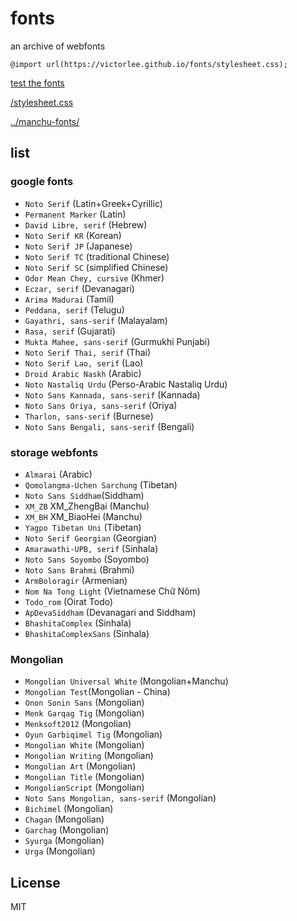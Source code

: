 # fonts

an archive of webfonts

`@import url(https://victorlee.github.io/fonts/stylesheet.css);`

[test the fonts](test.html)

[/stylesheet.css](stylesheet.css)

[../manchu-fonts/](../manchu-fonts/)

## list

### google fonts

- `Noto Serif` (Latin+Greek+Cyrillic)
- `Permanent Marker` (Latin)
- `David Libre, serif` (Hebrew)
- `Noto Serif KR` (Korean)
- `Noto Serif JP` (Japanese)
- `Noto Serif TC` (traditional Chinese)
- `Noto Serif SC` (simplified Chinese)
- `Odor Mean Chey, cursive` (Khmer)
- `Eczar, serif` (Devanagari)
- `Arima Madurai` (Tamil)
- `Peddana, serif` (Telugu)
- `Gayathri, sans-serif` (Malayalam)
- `Rasa, serif` (Gujarati)
- `Mukta Mahee, sans-serif` (Gurmukhi Punjabi)
- `Noto Serif Thai, serif` (Thai)
- `Noto Serif Lao, serif` (Lao)
- `Droid Arabic Naskh` (Arabic)
- `Noto Nastaliq Urdu` (Perso-Arabic Nastaliq Urdu)
- `Noto Sans Kannada, sans-serif` (Kannada)
- `Noto Sans Oriya, sans-serif` (Oriya)
- `Tharlon, sans-serif` (Burnese)
- `Noto Sans Bengali, sans-serif` (Bengali)

### storage webfonts

- `Almarai` (Arabic)
- `Qomolangma-Uchen Sarchung` (Tibetan)
- `Noto Sans Siddham`(Siddham)
- `XM_ZB` XM_ZhengBai (Manchu)
- `XM_BH` XM_BiaoHei (Manchu)
- `Yagpo Tibetan Uni` (Tibetan)
- `Noto Serif Georgian` (Georgian)
- `Amarawathi-UPB, serif` (Sinhala)
- `Noto Sans Soyombo` (Soyombo)
- `Noto Sans Brahmi` (Brahmi)
- `ArmBoloragir` (Armenian)
- `Nom Na Tong Light` (Vietnamese Chữ Nôm)
- `Todo_rom` (Oirat Todo)
- `ApDevaSiddham` (Devanagari and Siddham)
- `BhashitaComplex` (Sinhala)
- `BhashitaComplexSans` (Sinhala)

### Mongolian
- `Mongolian Universal White` (Mongolian+Manchu)
- `Mongolian Test`(Mongolian - China)
- `Onon Sonin Sans` (Mongolian)
- `Menk Garqag Tig` (Mongolian)
- `Menksoft2012` (Mongolian)
- `Oyun Garbiqimel Tig` (Mongolian)
- `Mongolian White` (Mongolian)
- `Mongolian Writing` (Mongolian)
- `Mongolian Art` (Mongolian)
- `Mongolian Title` (Mongolian)
- `MongolianScript` (Mongolian)
- `Noto Sans Mongolian, sans-serif` (Mongolian)
- `Bichimel` (Mongolian)
- `Chagan` (Mongolian)
- `Garchag` (Mongolian)
- `Syurga` (Mongolian)
- `Urga` (Mongolian)

## License

MIT
